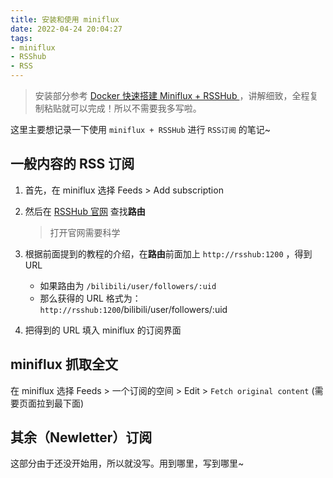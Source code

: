 ```yaml
---
title: 安装和使用 miniflux
date: 2022-04-24 20:04:27
tags:
- miniflux
- RSShub
- RSS
---
```


> 安装部分参考 [Docker 快速搭建 Miniflux + RSSHub ](https://docs.rsshub.app/)，讲解细致，全程复制粘贴就可以完成！所以不需要我多写啦。

这里主要想记录一下使用 `miniflux + RSSHub` 进行 `RSS订阅` 的笔记~

## 一般内容的 RSS 订阅

1. 首先，在 miniflux 选择 Feeds > Add subscription 

2. 然后在 [RSSHub 官网](https://docs.rsshub.app/) 查找**路由**

   > 打开官网需要科学

3. 根据前面提到的教程的介绍，在**路由**前面加上 `http://rsshub:1200` ，得到 URL

   - 如果路由为 `/bilibili/user/followers/:uid`
   - 那么获得的 URL 格式为：`http://rsshub:1200`/bilibili/user/followers/:uid

4. 把得到的 URL 填入 miniflux 的订阅界面

## miniflux 抓取全文

在 miniflux 选择 Feeds > 一个订阅的空间 > Edit > `Fetch original content` (需要页面拉到最下面)

## 其余（Newletter）订阅

这部分由于还没开始用，所以就没写。用到哪里，写到哪里~
